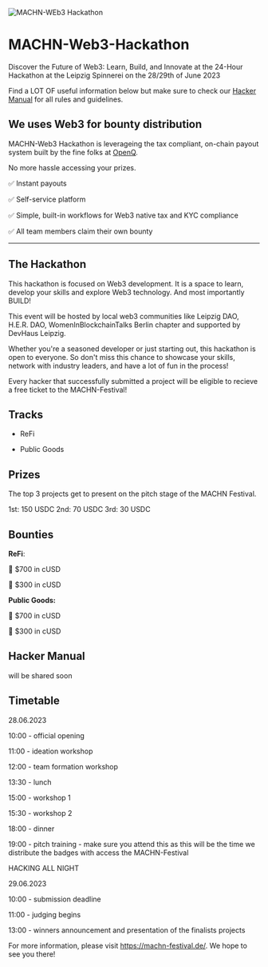 ![MACHN-WEb3 Hackathon](https://ibb.co/pvBWhq4)

# MACHN-Web3-Hackathon

Discover the Future of Web3: Learn, Build, and Innovate at the 24-Hour Hackathon at the Leipzig Spinnerei on the 28/29th of June 2023

Find a LOT OF useful information below but make sure to check our [Hacker Manual](https://leipzig-dao.notion.site/Hacker-Manual-d729529f1cd94289ba04c5addac143be?pvs=4) for all rules and guidelines.

## We uses Web3 for bounty distribution

MACHN-Web3 Hackathon is leverageing the tax compliant, on-chain payout system built by the fine folks at [OpenQ](https://openq.dev).

No more hassle accessing your prizes.

✅ Instant payouts

✅ Self-service platform

✅ Simple, built-in workflows for Web3 native tax and KYC compliance

✅ All team members claim their own bounty

---

## The Hackathon

This hackathon is focused on Web3 development. It is a space to learn, develop your skills and explore Web3 technology. And most importantly BUILD!

This event will be hosted by local web3 communities like Leipzig DAO, H.E.R. DAO, WomenInBlockchainTalks Berlin chapter and supported by DevHaus Leipzig.

Whether you're a seasoned developer or just starting out, this hackathon is open to everyone. So don't miss this chance to showcase your skills, network with industry leaders, and have a lot of fun in the process!

Every hacker that successfully submitted a project will be eligible to recieve a free ticket to the MACHN-Festival!

## Tracks

- ReFi

- Public Goods

## Prizes

The top 3 projects get to present on the pitch stage of the MACHN Festival.

1st: 150 USDC
2nd: 70 USDC
3rd: 30 USDC

## Bounties

**ReFi**:

🥇 $700 in cUSD

🥈 $300 in cUSD

**Public Goods:**

🥇 $700 in cUSD

🥈 $300 in cUSD

## Hacker Manual

will be shared soon

## Timetable

28.06.2023

10:00 - official opening

11:00 - ideation workshop

12:00 - team formation workshop

13:30 - lunch

15:00 - workshop 1

15:30 - workshop 2

18:00 - dinner

19:00 - pitch training - make sure you attend this as this will be the time we distribute the badges with access the MACHN-Festival

HACKING ALL NIGHT

29.06.2023

10:00 - submission deadline

11:00 - judging begins

13:00 - winners announcement and presentation of the finalists projects

For more information, please visit https://machn-festival.de/. We hope to see you there!
